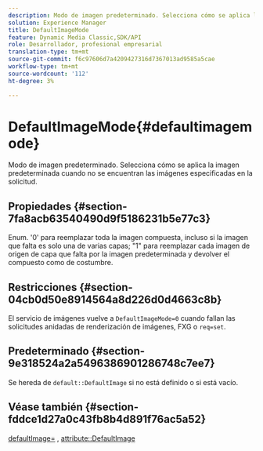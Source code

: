 ```yaml
---
description: Modo de imagen predeterminado. Selecciona cómo se aplica la imagen predeterminada cuando no se encuentran las imágenes especificadas en la solicitud.
solution: Experience Manager
title: DefaultImageMode
feature: Dynamic Media Classic,SDK/API
role: Desarrollador, profesional empresarial
translation-type: tm+mt
source-git-commit: f6c97606d7a4209427316d7367013ad9585a5cae
workflow-type: tm+mt
source-wordcount: '112'
ht-degree: 3%

---
```



# DefaultImageMode{#defaultimagemode}

Modo de imagen predeterminado. Selecciona cómo se aplica la imagen predeterminada cuando no se encuentran las imágenes especificadas en la solicitud.

## Propiedades {#section-7fa8acb63540490d9f5186231b5e77c3}

Enum. &#39;0&#39; para reemplazar toda la imagen compuesta, incluso si la imagen que falta es solo una de varias capas; &quot;1&quot; para reemplazar cada imagen de origen de capa que falta por la imagen predeterminada y devolver el compuesto como de costumbre.

## Restricciones {#section-04cb0d50e8914564a8d226d0d4663c8b}

El servicio de imágenes vuelve a `DefaultImageMode=0` cuando fallan las solicitudes anidadas de renderización de imágenes, FXG o `req=set`.

## Predeterminado {#section-9e318524a2a5496386901286748c7ee7}

Se hereda de `default::DefaultImage` si no está definido o si está vacío.

## Véase también {#section-fddce1d27a0c43fb8b4d891f76ac5a52}

[defaultImage=](../../../../../is-api/image-catalog/image-serving-api-ref/c-image-catalog-reference/c-attributes-reference/r-is-cat-defaultimage.md#reference-8e9900e129f54ed68462a3c2fc3bc433) ,  [attribute::DefaultImage](../../../../../is-api/http-ref/image-serving-api-ref/c-http-protocol-reference/c-command-reference/r-is-http-defaultimage.md#reference-209aa6ce830f490483412eb26af67fd2)
